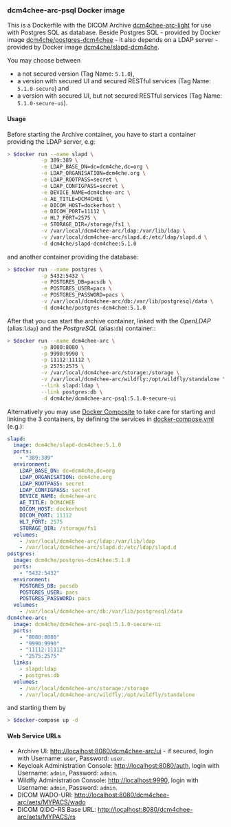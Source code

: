 ### dcm4chee-arc-psql Docker image

This is a Dockerfile with the DICOM Archive [dcm4chee-arc-light](https://github.com/dcm4che/dcm4chee-arc-light/wiki)
for use with Postgres SQL as database. Beside Postgres SQL - provided by Docker image
[dcm4che/postgres-dcm4chee](https://hub.docker.com/r/dcm4che/postgres-dcm4chee/) -  it also depends
on a LDAP server - provided by Docker image
[dcm4che/slapd-dcm4che](https://hub.docker.com/r/dcm4che/slapd-dcm4chee/).

You may choose between
- a not secured version (Tag Name: `5.1.0`),
- a version with secured UI and secured RESTful services (Tag Name: `5.1.0-secure`) and
- a version with secured UI, but not secured RESTful services (Tag Name: `5.1.0-secure-ui`).

#### Usage

Before starting the Archive container, you have to start a container providing the LDAP server, e.g:
```bash
> $docker run --name slapd \
           -p 389:389 \
           -e LDAP_BASE_DN=dc=dcm4che,dc=org \
           -e LDAP_ORGANISATION=dcm4che.org \
           -e LDAP_ROOTPASS=secret \
           -e LDAP_CONFIGPASS=secret \
           -e DEVICE_NAME=dcm4chee-arc \
           -e AE_TITLE=DCM4CHEE \
           -e DICOM_HOST=dockerhost \
           -e DICOM_PORT=11112 \
           -e HL7_PORT=2575 \
           -e STORAGE_DIR=/storage/fs1 \
           -v /var/local/dcm4chee-arc/ldap:/var/lib/ldap \
           -v /var/local/dcm4chee-arc/slapd.d:/etc/ldap/slapd.d \
           -d dcm4che/slapd-dcm4chee:5.1.0
````

and another container providing the database:
```bash
> $docker run --name postgres \
           -p 5432:5432 \
           -e POSTGRES_DB=pacsdb \
           -e POSTGRES_USER=pacs \
           -e POSTGRES_PASSWORD=pacs \
           -v /var/local/dcm4chee-arc/db:/var/lib/postgresql/data \
           -d dcm4che/postgres-dcm4chee:5.1.0
````

After that you can start the archive container, linked with the _OpenLDAP_ (alias:`ldap`) and
the _PostgreSQL_ (alias:`db`) container::
```bash
> $docker run --name dcm4chee-arc \
           -p 8080:8080 \
           -p 9990:9990 \
           -p 11112:11112 \
           -p 2575:2575 \
           -v /var/local/dcm4chee-arc/storage:/storage \
           -v /var/local/dcm4chee-arc/wildfly:/opt/wildfly/standalone \
           --link slapd:ldap \
           --link postgres:db \
           -d dcm4che/dcm4chee-arc-psql:5.1.0-secure-ui
```

Alternatively you may use [Docker Composite](https://docs.docker.com/compose/) to take care for
starting and linking the 3 containers, by defining the services in
[docker-compose.yml](https://raw.githubusercontent.com/dcm4che-dockerfiles/dcm4chee-arc-psql/master/docker-compose.yml)
(e.g.):

````yaml
slapd:
  image: dcm4che/slapd-dcm4chee:5.1.0
  ports:
    - "389:389"
  environment:
    LDAP_BASE_DN: dc=dcm4che,dc=org
    LDAP_ORGANISATION: dcm4che.org
    LDAP_ROOTPASS: secret
    LDAP_CONFIGPASS: secret
    DEVICE_NAME: dcm4chee-arc
    AE_TITLE: DCM4CHEE
    DICOM_HOST: dockerhost
    DICOM_PORT: 11112
    HL7_PORT: 2575
    STORAGE_DIR: /storage/fs1
  volumes:
    - /var/local/dcm4chee-arc/ldap:/var/lib/ldap
    - /var/local/dcm4chee-arc/slapd.d:/etc/ldap/slapd.d
postgres:
  image: dcm4che/postgres-dcm4chee:5.1.0
  ports:
    - "5432:5432"
  environment:
    POSTGRES_DB: pacsdb
    POSTGRES_USER: pacs
    POSTGRES_PASSWORD: pacs
  volumes:
    - /var/local/dcm4chee-arc/db:/var/lib/postgresql/data
dcm4chee-arc:
  image: dcm4che/dcm4chee-arc-psql:5.1.0-secure-ui
  ports:
    - "8080:8080"
    - "9990:9990"
    - "11112:11112"
    - "2575:2575"
  links:
    - slapd:ldap
    - postgres:db
  volumes:
    - /var/local/dcm4chee-arc/storage:/storage
    - /var/local/dcm4chee-arc/wildfly:/opt/wildfly/standalone
````

and starting them by
```bash
> $docker-compose up -d
````

#### Web Service URLs

- Archive UI: <http://localhost:8080/dcm4chee-arc/ui> - if secured, login with Username: `user`, Password: `user`.
- Keycloak Administration Console: <http://localhost:8080/auth>, login with Username: `admin`, Password: `admin`.
- Wildfly Administration Console: <http://localhost:9990>, login with Username: `admin`, Password: `admin`.
- DICOM WADO-URI: <http://localhost:8080/dcm4chee-arc/aets/MYPACS/wado>
- DICOM QIDO-RS Base URL: <http://localhost:8080/dcm4chee-arc/aets/MYPACS/rs>
